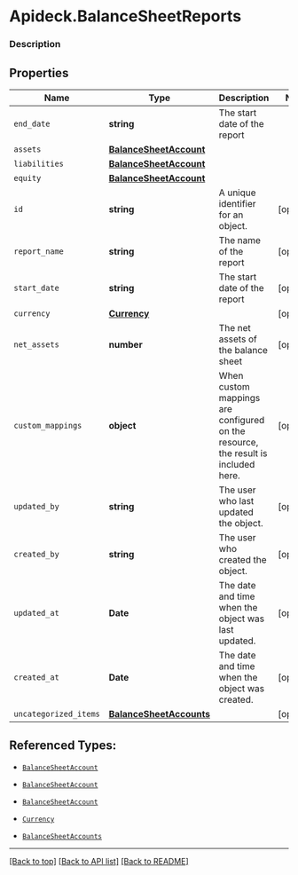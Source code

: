 # Apideck.BalanceSheetReports

### Description

## Properties
Name | Type | Description | Notes
------------ | ------------- | ------------- | -------------
`end_date` | **string** | The start date of the report | 
`assets` | [**BalanceSheetAccount**](BalanceSheetAccount.md) |  | 
`liabilities` | [**BalanceSheetAccount**](BalanceSheetAccount.md) |  | 
`equity` | [**BalanceSheetAccount**](BalanceSheetAccount.md) |  | 
`id` | **string** | A unique identifier for an object. | [optional] 
`report_name` | **string** | The name of the report | [optional] 
`start_date` | **string** | The start date of the report | [optional] 
`currency` | [**Currency**](Currency.md) |  | [optional] 
`net_assets` | **number** | The net assets of the balance sheet | [optional] 
`custom_mappings` | **object** | When custom mappings are configured on the resource, the result is included here. | [optional] 
`updated_by` | **string** | The user who last updated the object. | [optional] 
`created_by` | **string** | The user who created the object. | [optional] 
`updated_at` | **Date** | The date and time when the object was last updated. | [optional] 
`created_at` | **Date** | The date and time when the object was created. | [optional] 
`uncategorized_items` | [**BalanceSheetAccounts**](BalanceSheetAccounts.md) |  | [optional] 





## Referenced Types:

* [`BalanceSheetAccount`](BalanceSheetAccount.md)
* [`BalanceSheetAccount`](BalanceSheetAccount.md)
* [`BalanceSheetAccount`](BalanceSheetAccount.md)



* [`Currency`](Currency.md)






* [`BalanceSheetAccounts`](BalanceSheetAccounts.md)

---

[[Back to top]](#) [[Back to API list]](../../../../README.md#documentation-for-api-endpoints) [[Back to README]](../../../../README.md)


